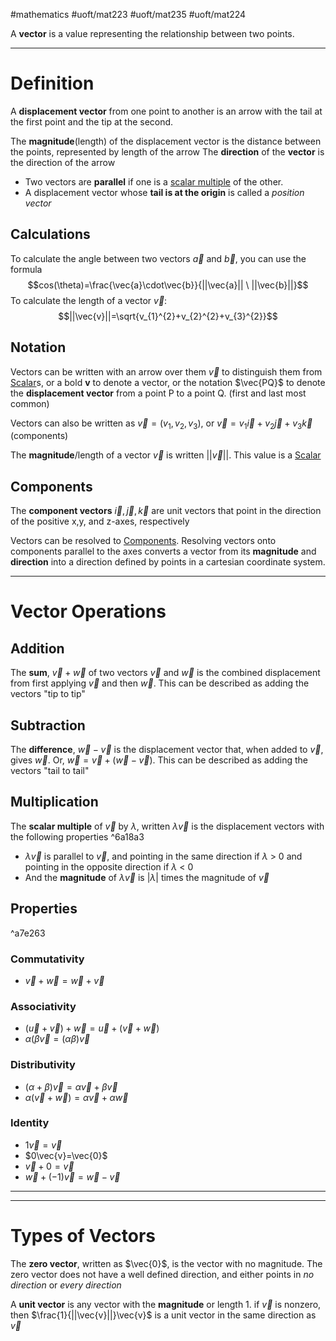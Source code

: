 #mathematics #uoft/mat223 #uoft/mat235 #uoft/mat224 

A **vector** is a value representing the relationship between two points.

---
# Definition
A **displacement vector** from one point to another is an arrow with the tail at the first point and the tip at the second.

The **magnitude**(length) of the displacement vector is the distance between the points, represented by length of the arrow
The **direction** of the **vector** is the direction of the arrow

- Two vectors are **parallel** if one is a [scalar multiple](#^6a18a3) of the other. 
- A displacement vector whose **tail is at the origin** is called a *position vector*

## Calculations
To calculate the angle between two vectors $\vec{a}$ and $\vec{b}$, you can use the formula
$$cos(\theta)=\frac{\vec{a}\cdot\vec{b}}{||\vec{a}|| \ ||\vec{b}||}$$
To calculate the length of a vector $\vec v$:
$$||\vec{v}||=\sqrt{v_{1}^{2}+v_{2}^{2}+v_{3}^{2}}$$
## Notation
Vectors can be written with an arrow over them $\vec{v}$ to distinguish them from [Scalar](Scalar.md)s, or a bold **v** to denote a vector, or the notation $\vec{PQ}$ to denote the **displacement vector** from a point P to a point Q. (first and last most common)

Vectors can also be written as $\vec{v} = (v_{1},v_{2},v_{3})$, or $\vec{v}=v_{1}\vec{i}+ v_{2}\vec{j} + v_{3}\vec{k}$ (components)

The **magnitude**/length of a vector $\vec{v}$ is written $||\vec{v}||$. This value is a [Scalar](Scalar.md)


## Components 
The **component vectors** $\vec{i}, \vec{j}, \vec{k}$ are unit vectors that point in the direction of the positive x,y, and z-axes, respectively

Vectors can be resolved to [Components](Components.md). Resolving vectors onto components parallel to the axes converts a vector from its **magnitude** and **direction** into a direction defined by points in a cartesian coordinate system.


---
# Vector Operations
## Addition
The **sum**, $\vec{v}+\vec{w}$ of two vectors $\vec{v}$ and $\vec{w}$ is the combined displacement from first applying $\vec{v}$ and then $\vec{w}$. This can be described as adding the vectors "tip to tip"

## Subtraction
The **difference**, $\vec{w}-\vec{v}$ is the displacement vector that, when added to $\vec{v}$, gives $\vec{w}$. Or, $\vec{w}=\vec{v}+(\vec{w}-\vec{v})$. This can be described as adding the vectors "tail to tail"

## Multiplication
The **scalar multiple** of $\vec{v}$ by $\lambda$, written $\lambda\vec{v}$ is the displacement vectors with the following properties ^6a18a3
- $\lambda\vec{v}$ is parallel to $\vec{v}$, and pointing in the same direction if $\lambda$ > 0  and pointing in the opposite direction if $\lambda$ < 0
- And the **magnitude** of $\lambda \vec{v}$ is $|\lambda|$ times the magnitude of $\vec{v}$
## Properties 
^a7e263
### Commutativity
- $\vec{v}+\vec{w}=\vec{w}+\vec{v}$
### Associativity
- $(\vec{u}+\vec{v})+\vec{w}=\vec{u}+(\vec{v}+\vec{w})$
- $\alpha(\beta\vec{v}=(\alpha\beta)\vec{v}$
### Distributivity
- $(\alpha+\beta)\vec{v}=\alpha\vec{v}+\beta\vec{v}$
- $\alpha(\vec{v}+\vec{w})=\alpha\vec{v}+\alpha\vec{w}$
### Identity
- $1\vec{v}=\vec{v}$
- $0\vec{v}=\vec{0}$
- $\vec{v}+0=\vec{v}$
- $\vec{w}+(-1)\vec{v}=\vec{w}-\vec{v}$

---
---
# Types of Vectors

The **zero vector**, written as $\vec{0}$, is the vector with no magnitude. The zero vector does not have a well defined direction, and either points in *no direction* or *every direction*

A **unit vector** is any vector with the **magnitude** or length 1. 
if $\vec{v}$ is nonzero, then $\frac{1}{||\vec{v}||}\vec{v}$ is a unit vector in the same direction as $\vec{v}$ 


